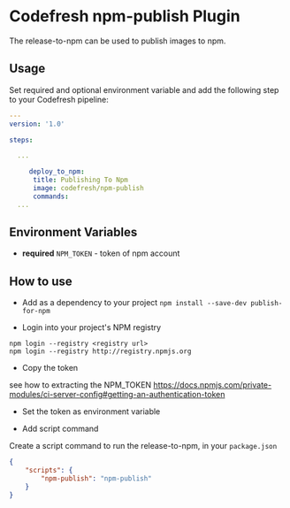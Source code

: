 # Codefresh npm-publish Plugin

The release-to-npm can be used to publish images to npm. 

## Usage

Set required and optional environment variable and add the following step to your Codefresh pipeline:

```yaml
---
version: '1.0'

steps:

  ...

     deploy_to_npm:  
      title: Publishing To Npm 
      image: codefresh/npm-publish
      commands:
  ...

```

## Environment Variables

- **required** `NPM_TOKEN` - token of npm account

## How to use

- Add as a dependency to your project `npm install --save-dev publish-for-npm`

- Login into your project's NPM registry

```
npm login --registry <registry url>
npm login --registry http://registry.npmjs.org
```

- Copy the token

see how to extracting the NPM_TOKEN https://docs.npmjs.com/private-modules/ci-server-config#getting-an-authentication-token

- Set the token as environment variable

- Add script command

Create a script command to run the release-to-npm, in your `package.json`

```json
{
    "scripts": {
        "npm-publish": "npm-publish"
    }
}
```




